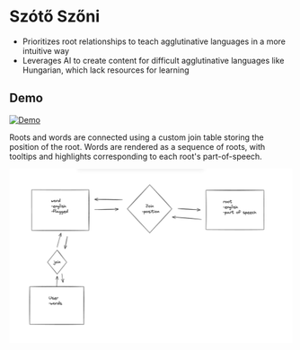 # Szótő Szőni

- Prioritizes root relationships to teach agglutinative languages in a more intuitive way
- Leverages AI to create content for difficult agglutinative languages like Hungarian, which lack resources for learning

## Demo

[![Demo](https://youtu.be/9dZOdoofR2w)](https://github.com/madelinekay/roots_capstone/assets/61764962/77805220-1b40-4353-8a67-e431ce154b96)

Roots and words are connected using a custom join table storing the position of the root. Words are rendered as a sequence of roots, with tooltips and highlights corresponding to each root's part-of-speech.

<img  alt="Screen Shot 2022-02-25 at 1 25 04 PM" src="static/entity-diagram.png">
